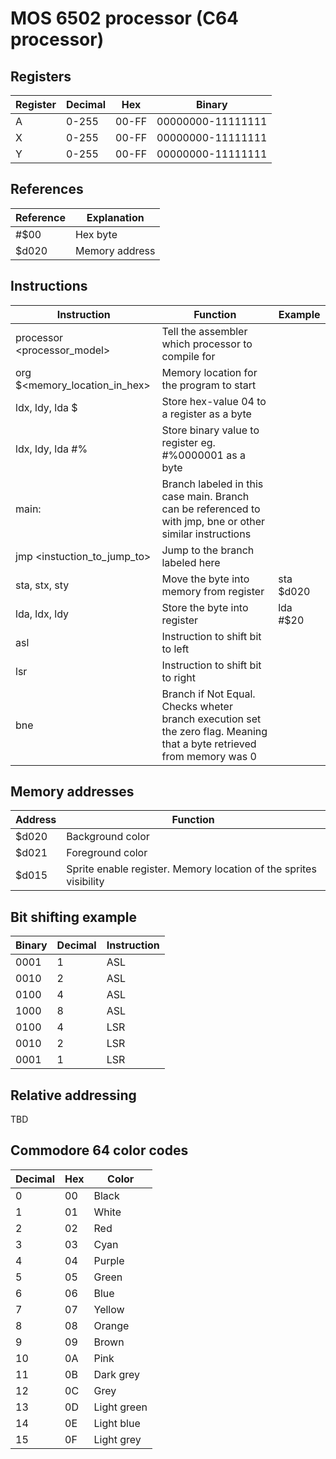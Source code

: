 # MOS 6502 processor (C64 processor)

## Registers

Register |  Decimal | Hex | Binary
---------|----------|-----|-------
A | 0-255 | 00-FF | 00000000-11111111
X | 0-255 | 00-FF | 00000000-11111111
Y | 0-255 | 00-FF | 00000000-11111111

## References

Reference | Explanation
----------|-------------
<span>#$00</span> | Hex byte
<span>$d020</span> | Memory address

## Instructions

Instruction | Function | Example
------------|----------|--------
processor <processor_model> | Tell the assembler which processor to compile for
org $<memory_location_in_hex> | Memory location for the program to start
ldx, ldy, lda $<hex-value> | Store hex-value 04 to a register as a byte
ldx, ldy, lda #%<binary-value> | Store binary value to register eg. #%0000001 as a byte
main: | Branch labeled in this case main. Branch can be referenced to with jmp, bne or other similar instructions
jmp <instuction_to_jump_to> | Jump to the branch labeled here
sta, stx, sty | Move the byte into memory from register | sta $d020
lda, ldx, ldy | Store the byte into register | lda #$20
asl | Instruction to shift bit to left
lsr | Instruction to shift bit to right
bne | Branch if Not Equal. Checks wheter branch execution set the zero flag. Meaning that a byte retrieved from memory was 0

## Memory addresses

Address | Function
--------|---------
$d020 | Background color
$d021 | Foreground color
$d015 | Sprite enable register. Memory location of the sprites visibility
 
 ## Bit shifting example

Binary | Decimal | Instruction
-------|---------|------------
 0001 | 1 | ASL
 0010 | 2 | ASL
 0100 | 4 | ASL
 1000 | 8 | ASL
 0100 | 4 | LSR
 0010 | 2 | LSR
 0001 | 1 | LSR

 ## Relative addressing

TBD

## Commodore 64 color codes
Decimal | Hex | Color
--------|-----|------
0 | 00 | Black
1 | 01 | White
2 | 02 | Red
3 | 03 | Cyan
4 | 04 | Purple
5 | 05 | Green
6 | 06 | Blue
7 | 07 | Yellow
8 | 08 | Orange
9 | 09 | Brown
10 | 0A | Pink
11 | 0B | Dark grey
12 | 0C | Grey
13 | 0D | Light green
14 | 0E | Light blue
15 | 0F | Light grey